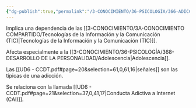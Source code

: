 ```yaml
---
{"dg-publish":true,"permalink":"/3-CONOCIMIENTO/36-PSICOLOGÍA/366-ADICCIONES/Adicción a la tecnología/"}
---
```


Implica una dependencia de las [[3-CONOCIMIENTO/3A-CONOCIMIENTO COMPARTIDO/Tecnologías de la Información y la Comunicación (TIC)\|Tecnologías de la Información y la Comunicación (TIC)]].

Afecta especialmente a la [[3-CONOCIMIENTO/36-PSICOLOGÍA/368-DESARROLLO DE LA PERSONALIDAD/Adolescencia\|Adolescencia]].

Las [[UD6 - CCDT.pdf#page=20&selection=61,0,61,16|señales]] son las típicas de una adicción.

Se relaciona con la llamada [[UD6 - CCDT.pdf#page=21&selection=37,0,41,17|Conducta Adictiva a Internet (CAI)]].